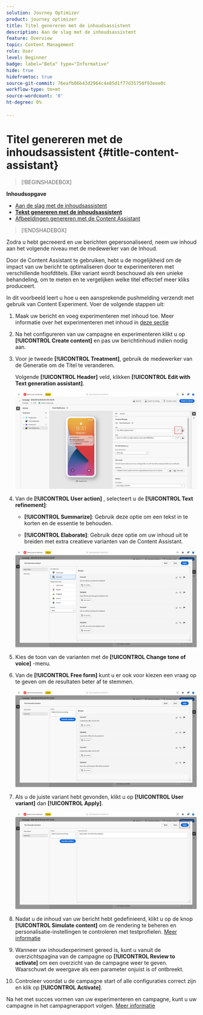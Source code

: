 ```yaml
---
solution: Journey Optimizer
product: journey optimizer
title: Titel genereren met de inhoudsassistent
description: Aan de slag met de inhoudsassistent
feature: Overview
topic: Content Management
role: User
level: Beginner
badge: label="Beta" type="Informative"
hide: true
hidefromtoc: true
source-git-commit: 76eafb06b43d2964c4e85d1f77d35750f93eee0c
workflow-type: tm+mt
source-wordcount: '0'
ht-degree: 0%

---
```


# Titel genereren met de inhoudsassistent {#title-content-assistant}

>[!BEGINSHADEBOX]

**Inhoudsopgave**

* [Aan de slag met de inhoudsassistent](gs-generative.md)
* **[Tekst genereren met de inhoudsassistent](generative-title.md)**
* [Afbeeldingen genereren met de Content Assistant](generative-image.md)

>[!ENDSHADEBOX]


Zodra u hebt gecreeerd en uw berichten gepersonaliseerd, neem uw inhoud aan het volgende niveau met de medewerker van de Inhoud.

Door de Content Assistant te gebruiken, hebt u de mogelijkheid om de impact van uw bericht te optimaliseren door te experimenteren met verschillende hoofdtitels. Elke variant wordt beschouwd als een unieke behandeling, om te meten en te vergelijken welke titel effectief meer kliks produceert.

In dit voorbeeld leert u hoe u een aansprekende pushmelding verzendt met gebruik van Content Experiment. Voer de volgende stappen uit:

1. Maak uw bericht en voeg experimenteren met inhoud toe. Meer informatie over het experimenteren met inhoud in [deze sectie](../campaigns/content-experiment.md)

1. Na het configureren van uw campagne en experimenteren klikt u op **[!UICONTROL Create content]** en pas uw berichtinhoud indien nodig aan.

1. Voor je tweede **[!UICONTROL Treatment]**, gebruik de medewerker van de Generatie om de Titel te veranderen.

   Volgende **[!UICONTROL Header]** veld, klikken **[!UICONTROL Edit with Text generation assistant]**.

   ![](assets/gen-ai-title-1.png)

1. Van de **[!UICONTROL User action]** , selecteert u de **[!UICONTROL Text refinement]**:

   * **[!UICONTROL Summarize]**: Gebruik deze optie om een tekst in te korten en de essentie te behouden.

   * **[!UICONTROL Elaborate]**: Gebruik deze optie om uw inhoud uit te breiden met extra creatieve varianten van de Content Assistant.

   ![](assets/gen-ai-title-2.png)

1. Kies de toon van de varianten met de **[!UICONTROL Change tone of voice]** -menu.

1. Van de **[!UICONTROL Free form]** kunt u er ook voor kiezen een vraag op te geven om de resultaten beter af te stemmen.

   ![](assets/gen-ai-title-3.png)

1. Als u de juiste variant hebt gevonden, klikt u op **[!UICONTROL User variant]** dan **[!UICONTROL Apply]**.

   ![](assets/gen-ai-title-4.png)

1. Nadat u de inhoud van uw bericht hebt gedefinieerd, klikt u op de knop **[!UICONTROL Simulate content]** om de rendering te beheren en personalisatie-instellingen te controleren met testprofielen. [Meer informatie](../email/preview.md)

1. Wanneer uw inhoudexperiment gereed is, kunt u vanuit de overzichtspagina van de campagne op **[!UICONTROL Review to activate]** om een overzicht van de campagne weer te geven. Waarschuwt de weergave als een parameter onjuist is of ontbreekt.

1. Controleer voordat u de campagne start of alle configuraties correct zijn en klik op **[!UICONTROL Activate]**.

Na het met succes vormen van uw experimenteren en campagne, kunt u uw campagne in het campagnerapport volgen. [Meer informatie](../reports/campaign-global-report.md#experimentation-report)
